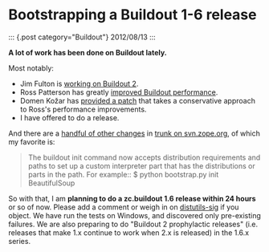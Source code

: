 # Bootstrapping a Buildout 1-6 release

::: {.post category="Buildout"}
2012/08/13
:::

**A lot of work has been done on Buildout lately.**

Most notably:

-   Jim Fulton is [working on Buildout
    2](https://github.com/buildout/buildout/commits/master).
-   Ross Patterson has greatly [improved Buildout
    performance](http://rpatterson.net/blog/buildout-performance-improvements).
-   Domen Kožar has [provided a
    patch](http://zope3.pov.lt/trac/changeset/127507) that takes a
    conservative approach to Ross\'s performance improvements.
-   I have offered to do a release.

And there are a [handful of other
changes](http://mail.python.org/pipermail/distutils-sig/2012-July/018779.html)
in [trunk on
svn.zope.org](http://zope3.pov.lt/trac/browser/zc.buildout/trunk/CHANGES.txt?rev=127507#L4),
of which my favorite is:

> The buildout init command now accepts distribution requirements and
> paths to set up a custom interpreter part that has the distributions
> or parts in the path. For example:: \$ python bootstrap.py init
> BeautifulSoup

So with that, I am **planning to do a zc.buildout 1.6 release within 24
hours** or so of now. Please add a comment or weigh in on
[distutils-sig](http://mail.python.org/mailman/listinfo/distutils-sig)
if you object. We have run the tests on Windows, and discovered only
pre-existing failures. We are also preparing to do \"Buildout 2
prophylactic releases\" (i.e. releases that make 1.x continue to work
when 2.x is released) in the 1.6.x series.
